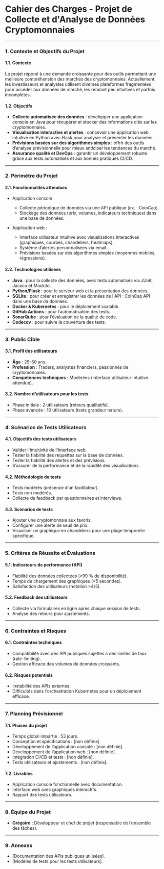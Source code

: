 # Cahier des Charges - Projet de Collecte et d'Analyse de Données Cryptomonnaies

---

### **1. Contexte et Objectifs du Projet**

#### 1.1. Contexte  
Le projet répond à une demande croissante pour des outils permettant une meilleure compréhension des marchés des cryptomonnaies. Actuellement, les investisseurs et analystes utilisent diverses plateformes fragmentées pour accéder aux données de marché, les rendant peu intuitives et parfois incomplètes.  

#### 1.2. Objectifs  
- **Collecte automatisée des données** : développer une application console en Java pour récupérer et stocker des informations clés sur les cryptomonnaies.  
- **Visualisation interactive et alertes** : concevoir une application web intuitive en Python avec Flask pour analyser et présenter les données.  
- **Prévisions basées sur des algorithmes simples** : offrir des outils d’analyse prévisionnelle pour mieux anticiper les tendances du marché.  
- **Assurance qualité et DevOps** : garantir un développement robuste grâce aux tests automatisés et aux bonnes pratiques CI/CD.

---

### **2. Périmètre du Projet**

#### 2.1. Fonctionnalités attendues  
- Application console :  
  - Collecte périodique de données via une API publique (ex. : CoinCap).  
  - Stockage des données (prix, volumes, indicateurs techniques) dans une base de données.  

- Application web :  
  - Interface utilisateur intuitive avec visualisations interactives (graphiques, courbes, chandeliers, heatmaps).  
  - Système d’alertes personnalisées via email.  
  - Prévisions basées sur des algorithmes simples (moyennes mobiles, régressions).  

#### 2.2. Technologies utilisées  
- **Java** : pour la collecte des données, avec tests automatisés via JUnit, Jacoco et Mockito.  
- **Python/Flask** : pour le serveur web et la présentation des données.
- **SQLite** : pour créer et enregistrer les données de l'API : CoinCap API dans une base de données.
- **Docker & Kubernetes** : pour le déploiement scalable.  
- **GitHub Actions** : pour l’automatisation des tests.  
- **SonarQube** : pour l’évaluation de la qualité du code.  
- **Codecov** : pour suivre la couverture des tests.

---

### **3. Public Cible**

#### 3.1. Profil des utilisateurs  
- **Âge** : 25-50 ans.  
- **Profession** : Traders, analystes financiers, passionnés de cryptomonnaies.  
- **Compétences techniques** : Modérées (interface utilisateur intuitive attendue).  

#### 3.2. Nombre d’utilisateurs pour les tests  
- Phase initiale : 2 utilisateurs (retours qualitatifs).  
- Phase avancée : 10 utilisateurs (tests grandeur nature).  

---

### **4. Scénarios de Tests Utilisateurs**

#### 4.1. Objectifs des tests utilisateurs  
- Valider l'intuitivité de l'interface web.
- Tester la fiabilité des requettes sur la base de données.
- Tester la fiabilité des alertes et des prévisions.  
- S’assurer de la performance et de la rapidité des visualisations.  

#### 4.2. Méthodologie de tests  
- Tests modérés (présence d’un facilitateur).
- Tests non modérés.
- Collecte de feedback par questionnaires et interviews.  

#### 4.3. Scénarios de tests  
- Ajouter une cryptomonnaie aux favoris.  
- Configurer une alerte de seuil de prix.  
- Visualiser un graphique en chandeliers pour une plage temporelle spécifique.  

---

### **5. Critères de Réussite et Évaluations**

#### 5.1. Indicateurs de performance (KPI)  
- Fiabilité des données collectées (>99 % de disponibilité).  
- Temps de chargement des graphiques (<5 secondes).  
- Satisfaction des utilisateurs (notation >4/5).

#### 5.2. Feedback des utilisateurs  
- Collecte via formulaires en ligne après chaque session de tests.  
- Analyse des retours pour ajustements.  

---

### **6. Contraintes et Risques**

#### 6.1. Contraintes techniques  
- Compatibilité avec des API publiques sujettes à des limites de taux (rate-limiting).  
- Gestion efficace des volumes de données croissants.  

#### 6.2. Risques potentiels  
- Instabilité des APIs externes.  
- Difficultés dans l'orchestration Kubernetes pour un déploiement efficace.  

---

### **7. Planning Prévisionnel**

#### 7.1. Phases du projet
- Temps global impartie : 53 jours.
- Conception et spécifications : [non définie].  
- Développement de l’application console : [non définie].  
- Développement de l’application web : [non définie].  
- Intégration CI/CD et tests : [non définie].  
- Tests utilisateurs et ajustements : [non définie].  

#### 7.2. Livrables  
- Application console fonctionnelle avec documentation.  
- Interface web avec graphiques interactifs.  
- Rapport des tests utilisateurs.  

---

### **8. Équipe du Projet**

- **Grégoire** : Développeur et chef de projet (responsable de l’ensemble des tâches).  

---

### **9. Annexes**  
- [Documentation des APIs publiques utilisées].  
- [Modèles de tests pour les tests utilisateurs].  

